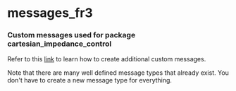 # messages_fr3
### Custom messages used for package cartesian_impedance_control

Refer to this [link](https://docs.ros.org/en/humble/Tutorials/Beginner-Client-Libraries/Custom-ROS2-Interfaces.html) to learn how to create additional custom messages.

Note that there are many well defined message types that already exist. You don't have to create a new message type for everything.
